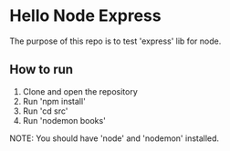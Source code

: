 # Hello Node Express
The purpose of this repo is to test 'express' lib for node.

## How to run
1. Clone and open the repository
2. Run 'npm install'
3. Run 'cd src'
4. Run 'nodemon books'

NOTE: You should have 'node' and 'nodemon' installed.
